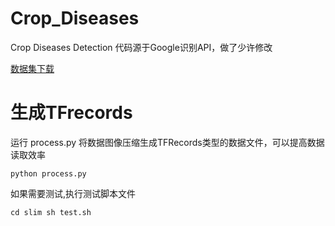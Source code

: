 # Crop_Diseases
Crop Diseases Detection
代码源于Google识别API，做了少许修改

[数据集下载](....)

# 生成TFrecords

运行 process.py 将数据图像压缩生成TFRecords类型的数据文件，可以提高数据读取效率

`
python process.py
`

如果需要测试,执行测试脚本文件

`
cd slim
sh test.sh
`
